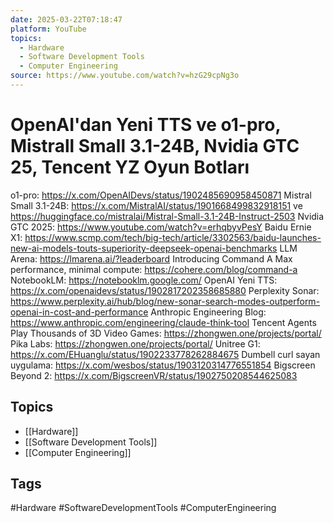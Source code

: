 ```yaml
---
date: 2025-03-22T07:18:47
platform: YouTube
topics:
  - Hardware
  - Software Development Tools
  - Computer Engineering
source: https://www.youtube.com/watch?v=hzG29cpNg3o
---
```

# OpenAI'dan Yeni TTS ve o1-pro, Mistrall Small 3.1-24B, Nvidia GTC 25, Tencent YZ Oyun Botları

o1-pro: https://x.com/OpenAIDevs/status/1902485690958450871
Mistral Small 3.1-24B: https://x.com/MistralAI/status/1901668499832918151 ve https://huggingface.co/mistralai/Mistral-Small-3.1-24B-Instruct-2503
Nvidia GTC 2025: https://www.youtube.com/watch?v=erhqbyvPesY
Baidu Ernie X1: https://www.scmp.com/tech/big-tech/article/3302563/baidu-launches-new-ai-models-touts-superiority-deepseek-openai-benchmarks
LLM Arena: https://lmarena.ai/?leaderboard
Introducing Command A Max performance, minimal compute: https://cohere.com/blog/command-a
NotebookLM: https://notebooklm.google.com/
OpenAI Yeni TTS: https://x.com/openaidevs/status/1902817202358685880
Perplexity Sonar: https://www.perplexity.ai/hub/blog/new-sonar-search-modes-outperform-openai-in-cost-and-performance
Anthropic Engineering Blog: https://www.anthropic.com/engineering/claude-think-tool
Tencent Agents Play Thousands of 3D Video Games: https://zhongwen.one/projects/portal/
Pika Labs: https://zhongwen.one/projects/portal/
Unitree G1: https://x.com/EHuanglu/status/1902233778262884675
Dumbell curl sayan uygulama: https://x.com/wesbos/status/1903120314776551854
Bigscreen Beyond 2: https://x.com/BigscreenVR/status/1902750208544625083

## Topics
- [[Hardware]]
- [[Software Development Tools]]
- [[Computer Engineering]]

## Tags
#Hardware #SoftwareDevelopmentTools #ComputerEngineering